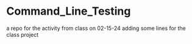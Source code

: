 # Command_Line_Testing
a repo for the activity from class on 02-15-24
adding some lines for the class project